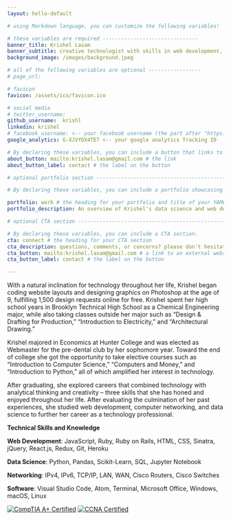 ```yaml
---
layout: hello-default

# using Markdown language, you can customize the following variables!

# these variables are required -------------------------------
banner_title: Krishel Lasam
banner_subtitle: creative technologist with skills in web development, data science, and computer networking
background_image: /images/background.jpeg

# all of the following variables are optional -----------------
# page_url:

# favicon
favicon: /assets/ico/favicon.ico

# social media
# twitter_username:
github_username:  krishl
linkedin: krishel
# facebook_username: <-- your facebook username (the part after "https://www.facebook.com/...")
google_analytics: G-XJVYDX4TE7 <-- your google analytics Tracking ID

# By declaring these variables, you can include a button that links to an external website or to media.
about_button: mailto:krishel.lasam@gmail.com # the link
about_button_label: contact # the label on the button

# optional portfolio section ------------------------------------------

# By declaring these variables, you can include a portfolio showcasing your work and organize your portfolio's items into a custom layout, all without adding any CSS. In addition, you must 1) create an HTML file in the_includes folder for each project with the text you'd like to display, and 2) create a YAML file in the _data folder describing the order in which each project should be shown and categorized. See `/includes/example.html` and `/_data/work.yml` for examples.

portfolio: work # the heading for your portfolio and title of your YAML file
portfolio_description: An overview of Krishel's data science and web development work. <br>Each title links to its respective project. Datasets are available upon request. # a description to be desplayed below the heading and above the content

# optional CTA section --------------------------------------------------

# By declaring these variables, you can include a CTA section.
cta: connect # the heading for your CTA section
cta_description: questions, comments, or concerns? please don't hesitate to reach out. # a description to be desplayed below the heading and above the content
cta_button: mailto:krishel.lasam@gmail.com # a link to an external website or to media
cta_button_label: contact # the label on the button

---			
```

[//]: # (write a bit about yourself here)
With a natural inclination for technology throughout her life, Krishel began coding website layouts and designing graphics on Photoshop at the age of 9, fulfilling 1,500 design requests online for free. Krishel spent her high school years in Brooklyn Technical High School as a Chemical Engineering major, while also taking classes outside her major such as “Design & Drafting for Production,” “Introduction to Electricity,” and “Architectural Drawing.”

Krishel majored in Economics at Hunter College and was elected as Webmaster for the pre-dental club by her sophomore year. Toward the end of college she got the opportunity to take elective courses such as “Introduction to Computer Science,” “Computers and Money,” and “Introduction to Python,” all of which amplified her interest in technology.

After graduating, she explored careers that combined technology with analytical thinking and creativity – three skills that she has honed and enjoyed throughout her life. After evaluating the culmination of her past experiences, she studied web development, computer networking, and data science to further her career as a technology professional.

**Technical Skills and Knowledge**

**Web Development**: JavaScript, Ruby, Ruby on Rails, HTML, CSS, Sinatra, jQuery, React.js, Redux, Git, Heroku

**Data Science**: Python, Pandas, Scikit-Learn, SQL, Jupyter Notebook

**Networking**: IPv4, IPv6, TCP/IP, LAN, WAN, Cisco Routers, Cisco Switches

**Software**: Visual Studio Code, Atom, Terminal, Microsoft Office, Windows, macOS, Linux

[![CompTIA A+ Certified](https://images.youracclaim.com/size/340x340/images/63482325-a0d6-4f64-ae75-f5f33922c7d0/CompTIA_A_2Bce.png "CompTIA A+ Certified")](https://www.youracclaim.com/badges/99ba93aa-c064-4b8d-aac1-ee9f8ee2343a/public_url)  [![CCNA Certified](https://images.youracclaim.com/size/340x340/images/683783d8-eaac-4c37-a14d-11bd8a36321d/ccna_600.png "CCNA Certified")](https://www.youracclaim.com/badges/7e553a7a-d120-453a-aa8a-62969fa2492d/public_url)
